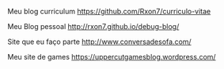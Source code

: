 Meu blog curriculum https://github.com/Rxon7/curriculo-vitae

Meu Blog pessoal http://rxon7.github.io/debug-blog/

Site que eu faço parte http://www.conversadesofa.com/

Meu site de games  https://uppercutgamesblog.wordpress.com/
